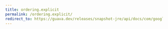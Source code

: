 ```yaml
---
title: ordering.explicit
permalink: /ordering.explicit/
redirect_to: https://guava.dev/releases/snapshot-jre/api/docs/com/google/common/collect/Ordering.html#explicit-T-T...-
---
```

